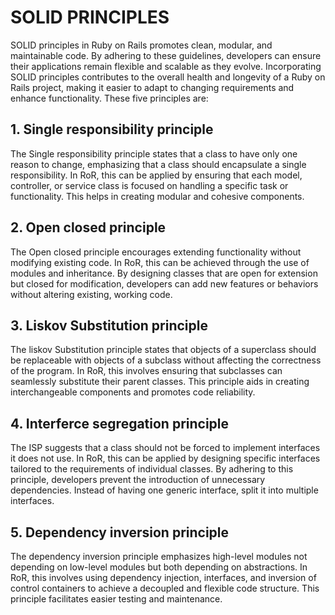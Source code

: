 # SOLID PRINCIPLES

SOLID principles in Ruby on Rails promotes clean, modular, and maintainable code. By adhering to these guidelines, developers can ensure their applications remain flexible and scalable as they evolve. Incorporating SOLID principles contributes to the overall health and longevity of a Ruby on Rails project, making it easier to adapt to changing requirements and enhance functionality. These five principles are:

## 1. Single responsibility principle

The Single responsibility principle states that a class to have only one reason to change, emphasizing that a class should encapsulate a single responsibility. In RoR, this can be applied by ensuring that each model, controller, or service class is focused on handling a specific task or functionality. This helps in creating modular and cohesive components.

## 2. Open closed principle

The Open closed principle encourages extending functionality without modifying existing code. In RoR, this can be achieved through the use of modules and inheritance. By designing classes that are open for extension but closed for modification, developers can add new features or behaviors without altering existing, working code.

## 3. Liskov Substitution principle

The liskov Substitution principle states that objects of a superclass should be replaceable with objects of a subclass without affecting the correctness of the program. In RoR, this involves ensuring that subclasses can seamlessly substitute their parent classes. This principle aids in creating interchangeable components and promotes code reliability.

## 4. Interferce segregation principle

The ISP suggests that a class should not be forced to implement interfaces it does not use. In RoR, this can be applied by designing specific interfaces tailored to the requirements of individual classes. By adhering to this principle, developers prevent the introduction of unnecessary dependencies. Instead of having one generic interface, split it into multiple interfaces.

## 5. Dependency inversion principle

The dependency inversion principle emphasizes high-level modules not depending on low-level modules but both depending on abstractions. In RoR, this involves using dependency injection, interfaces, and inversion of control containers to achieve a decoupled and flexible code structure. This principle facilitates easier testing and maintenance.